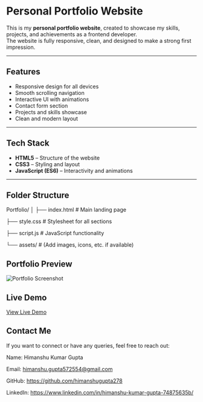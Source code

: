 #  Personal Portfolio Website

This is my **personal portfolio website**, created to showcase my skills, projects, and achievements as a frontend developer.  
The website is fully responsive, clean, and designed to make a strong first impression.

---

##  Features

- Responsive design for all devices   
- Smooth scrolling navigation  
- Interactive UI with animations  
- Contact form section  
- Projects and skills showcase  
- Clean and modern layout  

---

##  Tech Stack

- **HTML5** – Structure of the website  
- **CSS3** – Styling and layout  
- **JavaScript (ES6)** – Interactivity and animations  

---

##  Folder Structure

Portfolio/
│
├── index.html # Main landing page

├── style.css # Stylesheet for all sections

├── script.js # JavaScript functionality

└── assets/ # (Add images, icons, etc. if available)

##  Portfolio Preview

![Portfolio Screenshot](assets/portfolio-screenshot.png)

## Live Demo
 [View Live Demo](https://your-username.github.io/Portfolio/)  

## Contact Me

If you want to connect or have any queries, feel free to reach out:

Name: Himanshu Kumar Gupta

Email: himanshu.gupta572554@gmail.com

GitHub: https://github.com/himanshugupta278

LinkedIn: https://www.linkedin.com/in/himanshu-kumar-gupta-74875635b/